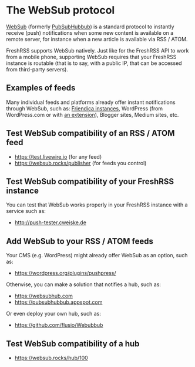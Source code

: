 # The WebSub protocol

[WebSub](https://www.w3.org/TR/websub/) (formerly [PubSubHubbub](https://github.com/pubsubhubbub/PubSubHubbub)) is a standard protocol
to instantly receive (push) notifications when some new content is available on a remote server,
for instance when a new article is available via RSS / ATOM.

FreshRSS supports WebSub natively.
Just like for the FreshRSS API to work from a mobile phone, supporting WebSub requires that your FreshRSS instance is routable (that is to say, with a public IP, that can be accessed from third-party servers).

## Examples of feeds

Many individual feeds and platforms already offer instant notifications through WebSub, such as:
[Friendica instances](https://friendi.ca), WordPress (from WordPress.com or with [an extension](https://wordpress.org/plugins/pubsubhubbub/)), Blogger sites, Medium sites, etc.

## Test WebSub compatibility of an RSS / ATOM feed

* <https://test.livewire.io> (for any feed)
* <https://websub.rocks/publisher> (for feeds you control)

## Test WebSub compatibility of your FreshRSS instance

You can test that WebSub works properly in your FreshRSS instance with a service such as:

* <http://push-tester.cweiske.de>

## Add WebSub to your RSS / ATOM feeds

Your CMS (e.g. WordPress) might already offer WebSub as an option, such as:

* <https://wordpress.org/plugins/pushpress/>

Otherwise, you can make a solution that notifies a hub, such as:

* <https://websubhub.com>
* <https://pubsubhubbub.appspot.com>

Or even deploy your own hub, such as:

* <https://github.com/flusio/Webubbub>

## Test WebSub compatibility of a hub

* <https://websub.rocks/hub/100>
